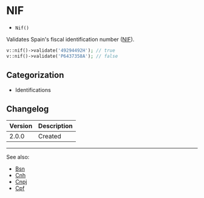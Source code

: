 # NIF

- `Nif()`

Validates Spain's fiscal identification number ([NIF](https://es.wikipedia.org/wiki/N%C3%BAmero_de_identificaci%C3%B3n_fiscal)).

```php
v::nif()->validate('49294492H'); // true
v::nif()->validate('P6437358A'); // false
```

## Categorization

- Identifications

## Changelog

Version | Description
--------|-------------
  2.0.0 | Created

***
See also:

- [Bsn](Bsn.md)
- [Cnh](Cnh.md)
- [Cnpj](Cnpj.md)
- [Cpf](Cpf.md)
